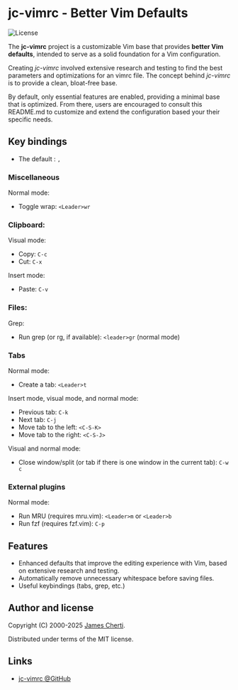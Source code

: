 # jc-vimrc - Better Vim Defaults
![License](https://img.shields.io/github/license/jamescherti/jc-vimrc)

The **jc-vimrc** project is a customizable Vim base that provides **better Vim defaults**, intended to serve as a solid foundation for a Vim configuration.

Creating *jc-vimrc* involved extensive research and testing to find the best parameters and optimizations for an vimrc file. The concept behind *jc-vimrc* is to provide a clean, bloat-free base.

By default, only essential features are enabled, providing a minimal base that is optimized. From there, users are encouraged to consult this README.md to customize and extend the configuration based your their specific needs.

## Key bindings

- The default <Leader>: `,`

### Miscellaneous

Normal mode:
- Toggle wrap: `<Leader>wr`

### Clipboard:

Visual mode:
- Copy: `C-c`
- Cut: `C-x`

Insert mode:
- Paste: `C-v`

### Files:

Grep:
- Run grep (or rg, if available): `<leader>gr` (normal mode)

### Tabs

Normal mode:
- Create a tab: `<Leader>t`

Insert mode, visual mode, and normal mode:
- Previous tab: `C-k`
- Next tab: `C-j`
- Move tab to the left: `<C-S-K>`
- Move tab to the right: `<C-S-J>`

Visual and normal mode:
- Close window/split (or tab if there is one window in the current tab): `C-w c`

### External plugins

Normal mode:
- Run MRU (requires mru.vim): `<Leader>m` or `<Leader>b`
- Run fzf (requires fzf.vim): `C-p`

## Features

- Enhanced defaults that improve the editing experience with Vim, based on extensive research and testing.
- Automatically remove unnecessary whitespace before saving files.
- Useful keybindings (tabs, grep, etc.)

## Author and license

Copyright (C) 2000-2025 [James Cherti](https://www.jamescherti.com).

Distributed under terms of the MIT license.

## Links

- [jc-vimrc @GitHub](https://github.com/jamescherti/jc-vimrc)

